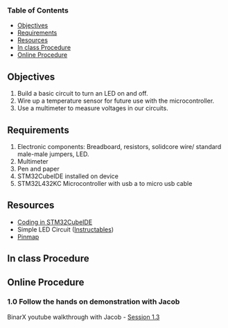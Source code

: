 ### Table of Contents <!-- omit from toc -->
- [Objectives](#objectives)
- [Requirements](#requirements)
- [Resources](#resources)
- [In class Procedure](#in-class-procedure)
- [Online Procedure](#online-procedure)

## Objectives
1. Build a basic circuit to turn an LED on and off.
5. Wire up a temperature sensor for future use with the microcontroller.
6. Use a multimeter to measure voltages in our circuits.

## Requirements
1. Electronic components: Breadboard, resistors, solidcore wire/ standard male-male jumpers, LED.
2. Multimeter
3. Pen and paper 
4. STM32CubeIDE installed on device
5. STM32L432KC Microcontroller with usb a to micro usb cable

## Resources

- [Coding in STM32CubeIDE](https://wiki.st.com/stm32mcu/wiki/STM32StepByStep:Getting_started_with_STM32_:_STM32_step_by_step)
- Simple LED Circuit ([Instructables](https://www.instructables.com/Simple-Basic-LED-Circuit-How-to-Use-LEDs/))
- [Pinmap](/1.%20Payload%20Hardware%20Development/BinarX_Rocket_Payload_Microcontroller_Board_Pin_Labels.png)

## In class Procedure


## Online Procedure
### 1.0 Follow the hands on demonstration with Jacob <!-- omit from toc -->
BinarX youtube walkthrough with Jacob - [Session 1.3](https://youtu.be/c4AYyQy6dpM?si=3i30rcex_vjnUiQZ)